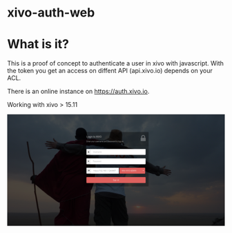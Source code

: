 # xivo-auth-web

What is it?
===========

This is a proof of concept to authenticate a user in xivo with javascript. With the token you get an access on diffent API (api.xivo.io) depends on your ACL.

There is an online instance on https://auth.xivo.io.

Working with xivo > 15.11

![Auth screenshot](/screenshots/login.png?raw=true "Auth")
